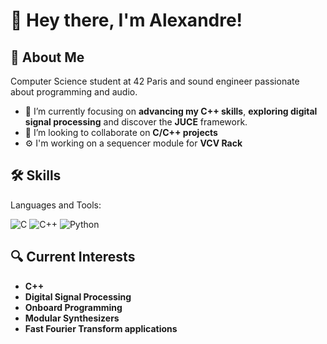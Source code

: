 # 👋 Hey there, I'm Alexandre!

## 🚀 About Me
Computer Science student at 42 Paris and sound engineer passionate about programming and audio.

- 🌱 I’m currently focusing on **advancing my C++ skills**, **exploring digital signal processing** and discover the **JUCE** framework.
- 👯 I’m looking to collaborate on **C/C++ projects**
- ⚙️ I'm working on a sequencer module for **VCV Rack**

## 🛠️ Skills
Languages and Tools:

![C](https://img.shields.io/badge/-C-333333?style=flat&logo=c)
![C++](https://img.shields.io/badge/-C++-333333?style=flat&logo=c%2B%2B)
![Python](https://img.shields.io/badge/-Python-333333?style=flat&logo=python)

## 🔍 Current Interests
- **C++**
- **Digital Signal Processing**
- **Onboard Programming**
- **Modular Synthesizers**
- **Fast Fourier Transform applications**
